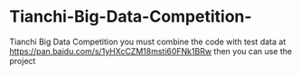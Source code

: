 # Tianchi-Big-Data-Competition-
Tianchi Big Data Competition 
you must combine the code with test data at https://pan.baidu.com/s/1yHXcCZM18msti60FNk1BRw then you can use the project
